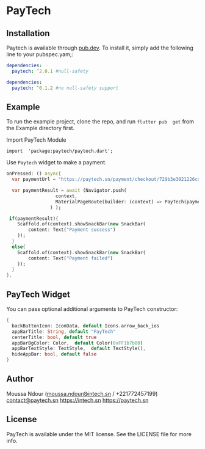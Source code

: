
# PayTech


## Installation

Paytech is available through [pub.dev](https://cocoapods.org). To install
it, simply add the following line to your pubspec.yam;:

```yaml
dependencies:
  paytech: ^2.0.1 #null-safety
```

```yaml
dependencies:
  paytech: ^0.1.2 #no null-safety support
```

## Example

To run the example project, clone the repo, and run `flutter pub  get` from the Example directory first.


Import PayTech Module

`import  'package:paytech/paytech.dart';`

Use `Paytech`  widget to make a payment.
```dart
onPressed: () async{
  var paymentUrl = "https://paytech.sn/payment/checkout/729b3e3021226cd27905";

  var paymentResult = await (Navigator.push(
                  context,
                  MaterialPageRoute(builder: (context) => PayTech(paymentUrl)),
                ) );

 if(paymentResult){
    Scaffold.of(context).showSnackBar(new SnackBar(
        content: Text("Payment success")
    ));
  }
  else{
    Scaffold.of(context).showSnackBar(new SnackBar(
        content: Text("Payment failed")
    ));
  }
},
```


## PayTech Widget

You can pass optional additional arguments to PayTech constructor:
```dart
{
  backButtonIcon: IconData, default Icons.arrow_back_ios
  appBarTitle: String, default "PayTech"
  centerTitle: bool, default true
  appBarBgColor: Color,  default Color(0xFF1b7b80)
  appBarTextStyle: TextStyle,  default TextStyle(),
  hideAppBar: bool, default false
}
```


## Author

Moussa Ndour (moussa.ndour@intech.sn / +221772457199)
contact@paytech.sn
https://intech.sn
https://paytech.sn

## License

PayTech is available under the MIT license. See the LICENSE file for more info.
